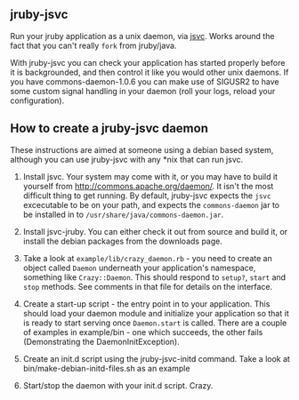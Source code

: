 ## jruby-jsvc

Run your jruby application as a unix daemon, via
[jsvc](http://commons.apache.org/daemon/).  Works around the fact that you
can't really `fork` from jruby/java.

With jruby-jsvc you can check your application has started properly before it
is backgrounded, and then control it like you would other unix daemons.  If
you have commons-daemon-1.0.6 you can make use of SIGUSR2 to have some custom
signal handling in your daemon (roll your logs, reload your configuration).

## How to create a jruby-jsvc daemon

These instructions are aimed at someone using a debian based system, although
you can use jruby-jsvc with any *nix that can run jsvc.

1. Install jsvc.  Your system may come with it, or you may have to build it
yourself from http://commons.apache.org/daemon/.  It isn't the most difficult
thing to get running. By default, jruby-jsvc expects the `jsvc` excecutable
to be on your path, and expects the `commons-daemon` jar to be installed in to
`/usr/share/java/commons-daemon.jar`.

1. Install jsvc-jruby.  You can either check it out from source and build it,
or install the debian packages from the downloads page.

1. Take a look at `example/lib/crazy_daemon.rb` - you need to create an object
called `Daemon` underneath your application's namespace, something like
`Crazy::Daemon`.  This should respond to `setup?`, `start` and `stop` methods.
See comments in that file for details on the interface.

1. Create a start-up script - the entry point in to your application.  This
should load your daemon module and initialize your application so
that it is ready to start serving once `Daemon.start` is called.  There are a
couple of examples in example/bin - one which succeeds, the other fails
(Demonstrating the DaemonInitException).

1. Create an init.d script using the jruby-jsvc-initd command.  Take a look at
bin/make-debian-initd-files.sh as an example

1. Start/stop the daemon with your init.d script.  Crazy.
